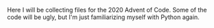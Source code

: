 Here I will be collecting files for the 2020 Advent of Code. Some of the code will be ugly, but I'm just familiarizing myself with Python again.